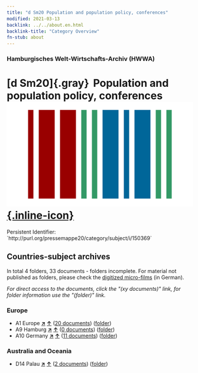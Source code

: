 ```yaml
---
title: "d Sm20 Population and population policy, conferences"
modified: 2021-03-13
backlink: ../../about.en.html
backlink-title: "Category Overview"
fn-stub: about
---
```


### Hamburgisches Welt-Wirtschafts-Archiv (HWWA)

# [d Sm20]{.gray}&#8201; Population and population policy, conferences &#160; [![Wikidata](/images/Wikidata-logo.svg "Wikidata"){.inline-icon}](http://www.wikidata.org/entity/Q104699244)

<div class="hint">Persistent Identifier: `http://purl.org/pressemappe20/category/subject/i/150369`</div>







## Countries-subject archives





In total 4 folders, 33 documents - folders incomplete.
For material not published as folders, please check the [digitized micro-films](/film/h1_sh.de.html) (in German).

_For direct access to the documents, click the "(xy documents)" link, for folder information use the "(folder)" link._



### Europe

- A1 Europe [**&nearr;**](../../../geo/i/140892/about.en.html "Europe (all folders)") [**&uarr;**](../../../geo/about.en.html#A1 "Country category system") (<a href="https://pm20.zbw.eu/iiifview/folder/sh/140892,150369" title="about: Europe : Population and population policy, conferences" target="_blank">20 documents</a>) ([folder](../../../../folder/sh/1408xx/140892/1503xx/150369/about.en.html))
- A9 Hamburg [**&nearr;**](../../../geo/i/140905/about.en.html "Hamburg (all folders)") [**&uarr;**](../../../geo/about.en.html#A9 "Country category system") (<a href="https://pm20.zbw.eu/iiifview/folder/sh/140905,150369" title="about: Hamburg : Population and population policy, conferences" target="_blank">0 documents</a>) ([folder](../../../../folder/sh/1409xx/140905/1503xx/150369/about.en.html))
- A10 Germany [**&nearr;**](../../../geo/i/126128/about.en.html "Germany (all folders)") [**&uarr;**](../../../geo/about.en.html#A10 "Country category system") (<a href="https://pm20.zbw.eu/iiifview/folder/sh/126128,150369" title="about: Germany : Population and population policy, conferences" target="_blank">11 documents</a>) ([folder](../../../../folder/sh/1261xx/126128/1503xx/150369/about.en.html))

### Australia and Oceania

- D14 Palau [**&nearr;**](../../../geo/i/141614/about.en.html "Palau (all folders)") [**&uarr;**](../../../geo/about.en.html#D14 "Country category system") (<a href="https://pm20.zbw.eu/iiifview/folder/sh/141614,150369" title="about: Palau : Population and population policy, conferences" target="_blank">2 documents</a>) ([folder](../../../../folder/sh/1416xx/141614/1503xx/150369/about.en.html))








